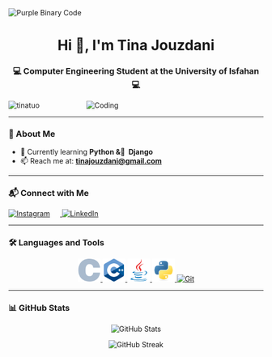<!-- Banner -->
<img src="https://img.freepik.com/premium-photo/abstract-purple-binary-code-background_684882-1149.jpg" alt="Purple Binary Code" height="250" width="100%">

<h1 align="center">Hi 👋, I'm Tina Jouzdani</h1>
<h3 align="center">💻 Computer Engineering Student at the University of Isfahan 💻</h3>

<!-- Animated Coding GIF -->
<img align="right" alt="Coding" width="350" src="https://cdn.dribbble.com/users/1364029/screenshots/16093268/media/68e82a7fb4904614a9066d6b540c14b2.gif">

<!-- Profile Views -->
<p align="left">
  <img src="https://komarev.com/ghpvc/?username=tinatuo&label=Profile%20views&color=ff69b4&style=for-the-badge" alt="tinatuo" />
</p>

---

### 🌱 About Me  
- 🚀 Currently learning **Python & ِ Django**  
- 📫 Reach me at: **tinajouzdani@gmail.com**  

---

### 📬 Connect with Me  
<p align="left">
  <a href="https://instagram.com/tina_tuo" target="_blank">
    <img src="https://raw.githubusercontent.com/rahuldkjain/github-profile-readme-generator/master/src/images/icons/Social/instagram.svg" 
         alt="Instagram" width="32" height="32" style="margin-right:20px;"/>
  </a>
  <a href="https://linkedin.com/in/tina-jouzdani" target="_blank">
    <img src="https://raw.githubusercontent.com/rahuldkjain/github-profile-readme-generator/master/src/images/icons/Social/linked-in-alt.svg" 
         alt="LinkedIn" width="32" height="32"/>
  </a>
</p>



---

### 🛠 Languages and Tools  
<p align="center">
  <a href="https://www.cprogramming.com/" target="_blank" rel="noreferrer"> 
    <img src="https://raw.githubusercontent.com/devicons/devicon/master/icons/c/c-original.svg" alt="C" width="45" height="45"/> 
  </a>
  <a href="https://www.w3schools.com/cpp/" target="_blank" rel="noreferrer"> 
    <img src="https://raw.githubusercontent.com/devicons/devicon/master/icons/cplusplus/cplusplus-original.svg" alt="C++" width="45" height="45"/> 
  </a>
  <a href="https://www.java.com" target="_blank" rel="noreferrer"> 
    <img src="https://raw.githubusercontent.com/devicons/devicon/master/icons/java/java-original.svg" alt="Java" width="45" height="45"/> 
  </a>
  <a href="https://www.python.org" target="_blank" rel="noreferrer"> 
    <img src="https://raw.githubusercontent.com/devicons/devicon/master/icons/python/python-original.svg" alt="Python" width="45" height="45"/> 
  </a>
  <a href="https://git-scm.com/" target="_blank" rel="noreferrer"> 
    <img src="https://www.vectorlogo.zone/logos/git-scm/git-scm-icon.svg" alt="Git" width="45" height="45"/> 
  </a>
</p>

---

### 📊 GitHub Stats  
<p align="center">
  <img src="https://github-readme-stats.vercel.app/api?username=tinatuo&show_icons=true&theme=tokyonight&count_private=true&hide_border=true" alt="GitHub Stats"/>
</p>

<p align="center">
  <img src="https://github-readme-streak-stats.herokuapp.com/?user=tinatuo&theme=tokyonight&hide_border=true" alt="GitHub Streak"/>
</p>
